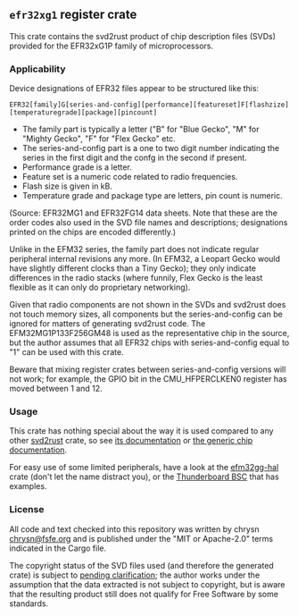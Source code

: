 `efr32xg1` register crate
--------------------------

This crate contains the svd2rust product of chip description files (SVDs)
provided for the EFR32xG1P family of microprocessors.

### Applicability

Device designations of EFR32 files appear to be structured like this:

    EFR32[family]G[series-and-config][performance][featureset]F[flashzize][temperaturegrade][package][pincount]

* The family part is typically a letter ("B" for "Blue Gecko", "M" for "Mighty
  Gecko", "F" for "Flex Gecko" etc.
* The series-and-config part is a one to two digit number indicating the series
  in the first digit and the confg in the second if present.
* Performance grade is a letter.
* Feature set is a numeric code related to radio frequencies.
* Flash size is given in kB.
* Temperature grade and package type are letters, pin count is numeric.

(Source: EFR32MG1 and EFR32FG14 data sheets. Note that these are the order
codes also used in the SVD file names and descriptions; designations printed on
the chips are encoded differently.)

Unlike in the EFM32 series, the family part does not indicate regular
peripheral internal revisions any more. (In EFM32, a Leopart Gecko would have
slightly different clocks than a Tiny Gecko); they only indicate differences in
the radio stacks (where funnily, Flex Gecko is the least flexible as it can
only do proprietary networking).

Given that radio components are not shown in the SVDs and svd2rust does not
touch memory sizes, all components but the series-and-config can be ignored for
matters of generating svd2rust code. The EFM32MG1P133F256GM48 is used as the
representative chip in the source, but the author assumes that all EFR32 chips
with series-and-config equal to "1" can be used with this crate.

Beware that mixing register crates between series-and-config versions will not
work; for example, the GPIO bit in the CMU_HFPERCLKEN0 register has moved
between 1 and 12.

### Usage

This crate has nothing special about the way it is used compared to any other
[svd2rust] crate, so see [its documentation] or [the generic chip
documentation].

For easy use of some limited peripherals, have a look at the [efm32gg-hal]
crate (don't let the name distract you), or the [Thunderboard BSC] that has
examples.

[svd2rust]: https://github.com/japaric/svd2rust
[its documentation]: https://docs.rs/svd2rust/0.13.1/svd2rust/#peripheral-api
[the generic chip documentation]: https://studio.segger.com/packages/EFR32BG1P/CMSIS/Documents/EFR32xG1-ReferenceManual.pdf
[efm32gg-hal]: https://github.com/chrysn/efm32gg-hal
[Thunderboard BSC]: https://github.com/chrysn/thunderboard-sltb001a

### License

All code and text checked into this repository was written by chrysn
<chrysn@fsfe.org> and is published under the "MIT or Apache-2.0" terms
indicated in the Cargo file.

The copyright status of the SVD files used (and therefore the generated crate)
is subject to [pending clarification]; the author works under the assumption
that the data extracted is not subject to copyright, but is aware that the
resulting product still does not qualify for Free Software by some standards.

[pending clarification]: https://www.silabs.com/community/mcu/32-bit/forum.topic.html/license_for_svd_file-HuoY
